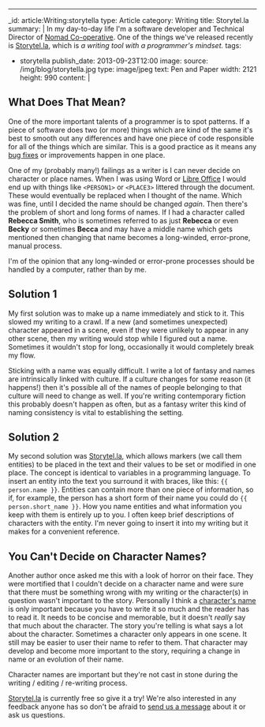 ---
_id: article:Writing:storytella
type: Article
category: Writing
title: Storytel.la
summary: |
  In my day-to-day life I'm a software developer and Technical Director of [Nomad Co-operative](http://nomad.coop). One of the things we've released recently is [Storytel.la](http://storytel.la), which is *a writing tool with a programmer's mindset.*
tags: 
  - storytella
publish_date: 2013-09-23T12:00
image:
  source: /img/blog/storytella.jpg
  type: image/jpeg
  text: Pen and Paper
  width: 2121
  height: 990
content: |
  ## What Does That Mean?

  One of the more important talents of a programmer is to spot patterns. If a piece of software does two (or more) things which are kind of the same it's best to smooth out any differences and have one piece of code responsible for all of the things which are similar. This is a good practice as it means any [bug fixes][bug] or improvements happen in one place.

  One of my (probably many!) failings as a writer is I can never decide on character or place names. When I was using Word or [Libre Office][libre] I would end up with things like `<PERSON1>` or `<PLACE3>` littered through the document. These would eventually be replaced when I thought of the name.  Which was fine, until I decided the name should be changed *again*. Then there's the problem of short and long forms of names. If I had a character called **Rebecca Smith**, who is sometimes referred to as just **Rebecca** or even **Becky** or sometimes **Becca** and may have a middle name which gets mentioned then changing that name becomes a long-winded, error-prone, manual process.

  I'm of the opinion that any long-winded or error-prone processes should be handled by a computer, rather than by me.

  ## Solution 1

  My first solution was to make up a name immediately and stick to it. This slowed my writing to a crawl. If a new (and sometimes unexpected) character appeared in a scene, even if they were unlikely to appear in any other scene, then my writing would stop while I figured out a name. Sometimes it wouldn't stop for long, occasionally it would completely break my flow.

  Sticking with a name was equally difficult. I write a lot of fantasy and names are intrinsically linked with culture. If a culture changes for some reason (it happens!) then it's possible all of the names of people belonging to that culture will need to change as well. If you're writing contemporary fiction this probably doesn't happen as often, but as a fantasy writer this kind of naming consistency is vital to establishing the setting.

  ## Solution 2

  My second solution was [Storytel.la][storytella], which allows markers (we call them entities) to be placed in the text and their values to be set or modified in one place. The concept is identical to variables in a programming language. To insert an entity into the text you surround it with braces, like this: `{{ person.name }}`. Entities can contain more than one piece of information, so if, for example, the person has a short form of their name you could do `{{ person.short_name }}`. How you name entities and what information you keep with them is entirely up to you. I often keep brief descriptions of characters with the entity. I'm never going to insert it into my writing but it makes for a convenient reference.

  ## You Can't Decide on Character Names?

  Another author once asked me this with a look of horror on their face. They were mortified that I couldn't decide on a character name and were sure that there must be something wrong with my writing or the character(s) in question wasn't important to the story. Personally I think a [character's name][names] is only important because you have to write it so much and the reader has to read it. It needs to be concise and memorable, but it doesn't *really* say that much about the character. The story you're telling is what says a lot about the character. Sometimes a character only appears in one scene. It still may be easier to user their name to refer to them. That character may develop and become more important to the story, requiring a change in name or an evolution of their name.

  Character names are important but they're not cast in stone during the writing / editing / re-writing process.

  [Storytel.la][storytella] is currently free so give it a try! We're also interested in any feedback anyone has so don't be afraid to [send us a message][email] about it or ask us questions.

  [storytella]: http://storytel.la
  [bug]: https://en.wikipedia.org/wiki/Software_bug
  [libre]: https://www.libreoffice.org/
  [names]: https://www.youtube.com/watch?v=Xblh12XgQ4o
  [email]: mailto:info@nomad.coop
